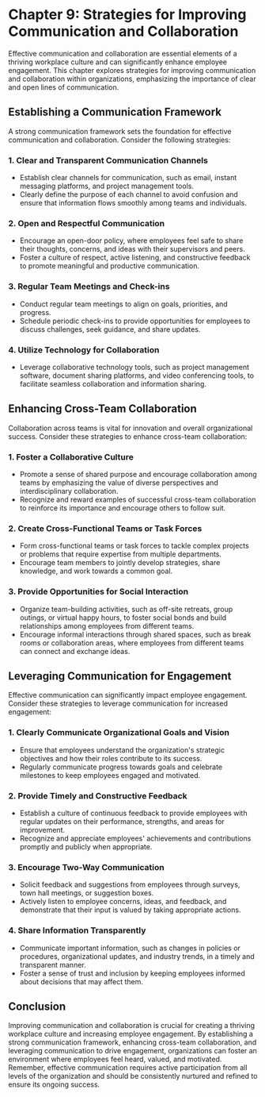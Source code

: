 Chapter 9: Strategies for Improving Communication and Collaboration
===================================================================

Effective communication and collaboration are essential elements of a thriving workplace culture and can significantly enhance employee engagement. This chapter explores strategies for improving communication and collaboration within organizations, emphasizing the importance of clear and open lines of communication.

Establishing a Communication Framework
--------------------------------------

A strong communication framework sets the foundation for effective communication and collaboration. Consider the following strategies:

### 1. Clear and Transparent Communication Channels

* Establish clear channels for communication, such as email, instant messaging platforms, and project management tools.
* Clearly define the purpose of each channel to avoid confusion and ensure that information flows smoothly among teams and individuals.

### 2. Open and Respectful Communication

* Encourage an open-door policy, where employees feel safe to share their thoughts, concerns, and ideas with their supervisors and peers.
* Foster a culture of respect, active listening, and constructive feedback to promote meaningful and productive communication.

### 3. Regular Team Meetings and Check-ins

* Conduct regular team meetings to align on goals, priorities, and progress.
* Schedule periodic check-ins to provide opportunities for employees to discuss challenges, seek guidance, and share updates.

### 4. Utilize Technology for Collaboration

* Leverage collaborative technology tools, such as project management software, document sharing platforms, and video conferencing tools, to facilitate seamless collaboration and information sharing.

Enhancing Cross-Team Collaboration
----------------------------------

Collaboration across teams is vital for innovation and overall organizational success. Consider these strategies to enhance cross-team collaboration:

### 1. Foster a Collaborative Culture

* Promote a sense of shared purpose and encourage collaboration among teams by emphasizing the value of diverse perspectives and interdisciplinary collaboration.
* Recognize and reward examples of successful cross-team collaboration to reinforce its importance and encourage others to follow suit.

### 2. Create Cross-Functional Teams or Task Forces

* Form cross-functional teams or task forces to tackle complex projects or problems that require expertise from multiple departments.
* Encourage team members to jointly develop strategies, share knowledge, and work towards a common goal.

### 3. Provide Opportunities for Social Interaction

* Organize team-building activities, such as off-site retreats, group outings, or virtual happy hours, to foster social bonds and build relationships among employees from different teams.
* Encourage informal interactions through shared spaces, such as break rooms or collaboration areas, where employees from different teams can connect and exchange ideas.

Leveraging Communication for Engagement
---------------------------------------

Effective communication can significantly impact employee engagement. Consider these strategies to leverage communication for increased engagement:

### 1. Clearly Communicate Organizational Goals and Vision

* Ensure that employees understand the organization's strategic objectives and how their roles contribute to its success.
* Regularly communicate progress towards goals and celebrate milestones to keep employees engaged and motivated.

### 2. Provide Timely and Constructive Feedback

* Establish a culture of continuous feedback to provide employees with regular updates on their performance, strengths, and areas for improvement.
* Recognize and appreciate employees' achievements and contributions promptly and publicly when appropriate.

### 3. Encourage Two-Way Communication

* Solicit feedback and suggestions from employees through surveys, town hall meetings, or suggestion boxes.
* Actively listen to employee concerns, ideas, and feedback, and demonstrate that their input is valued by taking appropriate actions.

### 4. Share Information Transparently

* Communicate important information, such as changes in policies or procedures, organizational updates, and industry trends, in a timely and transparent manner.
* Foster a sense of trust and inclusion by keeping employees informed about decisions that may affect them.

Conclusion
----------

Improving communication and collaboration is crucial for creating a thriving workplace culture and increasing employee engagement. By establishing a strong communication framework, enhancing cross-team collaboration, and leveraging communication to drive engagement, organizations can foster an environment where employees feel heard, valued, and motivated. Remember, effective communication requires active participation from all levels of the organization and should be consistently nurtured and refined to ensure its ongoing success.
